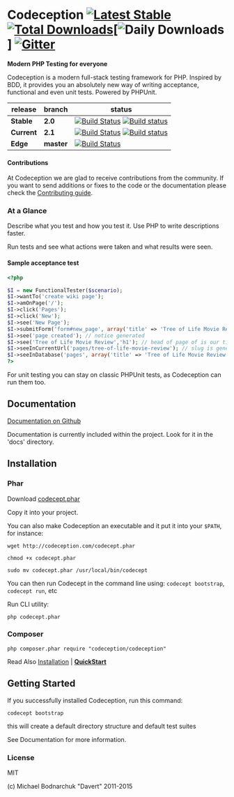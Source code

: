 # Codeception [![Latest Stable](https://poser.pugx.org/Codeception/Codeception/version.png)](https://packagist.org/packages/Codeception/Codeception) [![Total Downloads](https://poser.pugx.org/codeception/codeception/downloads.png)](https://packagist.org/packages/codeception/codeception)[![Daily Downloads](https://img.shields.io/packagist/dd/codeception/codeception.svg)] [![Gitter](https://badges.gitter.im/Join%20Chat.svg)](https://gitter.im/Codeception/Codeception?utm_source=badge&utm_medium=badge&utm_campaign=pr-badge&utm_content=badge)


**Modern PHP Testing for everyone** 

Codeception is a modern full-stack testing framework for PHP.
Inspired by BDD, it provides you an absolutely new way of writing acceptance, functional and even unit tests.
Powered by PHPUnit.

| release |  branch  |  status  |
| ------- | -------- | -------- |
| **Stable** | **2.0** | [![Build Status](https://secure.travis-ci.org/Codeception/Codeception.png?branch=2.0)](http://travis-ci.org/Codeception/Codeception) [![Build status](https://ci.appveyor.com/api/projects/status/ntjj9i4y67d1rb7y/branch/2.0?svg=true)](https://ci.appveyor.com/project/DavertMik/codeception/branch/2.0)
| **Current** | **2.1** | [![Build Status](https://secure.travis-ci.org/Codeception/Codeception.png?branch=2.1)](http://travis-ci.org/Codeception/Codeception) [![Build status](https://ci.appveyor.com/api/projects/status/ntjj9i4y67d1rb7y/branch/2.0?svg=true)](https://ci.appveyor.com/project/DavertMik/codeception/branch/2.1)
| **Edge** | **master** | [![Build Status](https://secure.travis-ci.org/Codeception/Codeception.png?branch=master)](http://travis-ci.org/Codeception/Codeception) 


#### Contributions

At Codeception we are glad to receive contributions from the community. If you want to send additions or fixes to the code or the documentation please check the [Contributing guide](https://github.com/Codeception/Codeception/blob/2.0/CONTRIBUTING.md).

### At a Glance

Describe what you test and how you test it. Use PHP to write descriptions faster.

Run tests and see what actions were taken and what results were seen.

#### Sample acceptance test

``` php
<?php

$I = new FunctionalTester($scenario);
$I->wantTo('create wiki page');
$I->amOnPage('/');
$I->click('Pages');
$I->click('New');
$I->see('New Page');
$I->submitForm('form#new_page', array('title' => 'Tree of Life Movie Review','body' => "Next time don't let Hollywood create art-house!"));
$I->see('page created'); // notice generated
$I->see('Tree of Life Movie Review','h1'); // head of page of is our title
$I->seeInCurrentUrl('pages/tree-of-life-movie-review'); // slug is generated
$I->seeInDatabase('pages', array('title' => 'Tree of Life Movie Review')); // data is stored in database
?>
```

For unit testing you can stay on classic PHPUnit tests, as Codeception can run them too.

## Documentation

[Documentation on Github](https://github.com/Codeception/Codeception/tree/master/docs)

Documentation is currently included within the project. Look for it in the 'docs' directory.

## Installation

### Phar

Download [codecept.phar](http://codeception.com/codecept.phar)

Copy it into your project.

You can also make Codeception an executable and it put it into your `$PATH`, for instance:

```
wget http://codeception.com/codecept.phar

chmod +x codecept.phar

sudo mv codecept.phar /usr/local/bin/codecept

```

You can then run Codecept in the command line using: `codecept bootstrap`, `codecept run`, etc


Run CLI utility:

```
php codecept.phar
```

### Composer

```
php composer.phar require "codeception/codeception"
```

Read Also [Installation](http://codeception.com/install) | **[QuickStart](http://codeception.com/quickstart)**

## Getting Started

If you successfully installed Codeception, run this command:

```
codecept bootstrap
```

this will create a default directory structure and default test suites

See Documentation for more information.

### License
MIT

(c) Michael Bodnarchuk "Davert"
2011-2015
